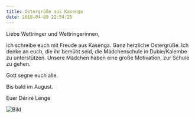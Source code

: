 ```yaml
---
title: Ostergrüße aus Kasenga
date: 2018-04-09 22:54:25
---
```


Liebe Wettringer und Wettringerinnen,

ich schreibe euch mit Freude aus Kasenga. Ganz herzliche Ostergrüße. <!-- more -->
Ich denke an euch, die ihr bemüht seid, die Mädchenschule in Dubie/Kalembe zu unterstützen. 
Unsere Mädchen haben eine große Motivation, zur Schule zu gehen. 

Gott segne euch alle. 

Bis bald im August.

Euer Dériré Lenge

![Bild](/images/desire_ostern2018.png)
